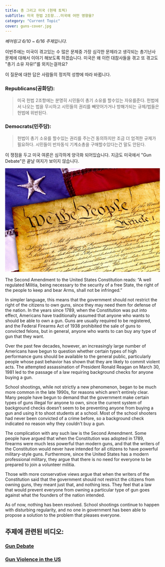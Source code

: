 ```yaml
---
title: 총 그리고 미국 (현재 토픽)
subTitle: 미국 헌법 2조항...미국에 어떤 영향을?
category: "Current Topic"
cover: guns-cover.jpg
---
```

*베어링고 6/10 ~ 6/16 주제입니다.*


이번주에는 미국이 겪고있는 수 많은 문제중 가장 심각한 문제라고 생각되는 총기난사 문제에 대해서 이야기 해보도록 하겠습니다.
미국은 왜 이런 대참사들을 겪고 또 겪고도 "총기 소유 자유!"를 외치는걸까요?

이 질문에 대한 답은 사람들의 정치적 성향에 따라 바뀝니다.

### Republicans(공화당):
> 미국 헌법 2조항에는 분명히 시민들이 총기 소유를 할수있는 자유를준다. 헌법에서 나오는 법을 무시하고 시민들의 권리를
빼앗어가거나 방해가되는 규제/법들은 헌법에 위반된다.

### Democrats(민주당):
> 헌법이 총기 소유를 할수있는 권리를 주는건 동의하지만 조금 더 엄격한 규제가 필요하다. 시민들이 반자동식 기계소총을
구매할수있다는건 말도 안된다.

이 쟁점을 두고 미국 여론은 심각하게 양극화 되어있습니다. 지금도 미국에서 "Gun Debate"은 끝날 여지가 보이지 않습니다.


![Constitution](./constitution.jpg)

The Second Amendment to the United States Constitution reads:  “A well regulated Militia, being necessary to the security of a free State, the right of the people to keep and bear Arms, shall not be infringed.”

In simpler language, this means that the government should not restrict the right of the citizens to own guns, since they may need them for defense of the nation.  In the years since 1789, when the Constitution was put into effect, Americans have traditionally assumed that anyone who wants to should be able to own a gun.  Guns are usually required to be registered, and the Federal Firearms Act of 1938 prohibited the sale of guns to convicted felons, but in general, anyone who wants to can buy any type of gun that they want.

Over the past few decades, however, an increasingly large number of Americans have begun to question whether certain types of high performance guns should be available to the general public, particularly people whose past behavior has shown that they are likely to commit violent acts.  The attempted assassination of President Ronald Reagan on March 30, 1981 led to the passage of a law requiring background checks for anyone buying a gun.

School shootings, while not strictly a new phenomenon, began to be much more common in the late 1990s, for reasons which aren’t entirely clear.  Many people have begun to demand that the government make certain types of guns illegal for anyone to own, since the current system of background checks doesn’t seem to be preventing anyone from buying a gun and using it to shoot students at a school.  Most of the school shooters had never been convicted of a crime before, so a background check indicated no reason why they couldn’t buy a gun.

The complication with any such law is the Second Amendment.  Some people have argued that when the Constitution was adopted in 1789, firearms were much less powerful than modern guns, and that the writers of the Constitution would never have intended for all citizens to have powerful military-style guns.  Furthermore, since the United States has a modern professional military, they argue that there is no need for everyone to be prepared to join a volunteer militia.

Those with more conservative views argue that when the writers of the Constitution said that the government should not restrict the citizens from owning guns, they meant just that, and nothing less.  They feel that a law that would prevent everyone from owning a particular type of gun goes against what the founders of the nation intended.

As of now, nothing has been resolved.  School shootings continue to happen with disturbing regularity, and no one in government has been able to propose a solution to the problem that pleases everyone.

## 주제에 관련된 비디오:

### [Gun Debate](http://www.youtube.com/watch?v=3svs-nHtlNg)

### [Gun Violence in the US](http://www.youtube.com/watch?v=bX4qUsgHa4Y)
